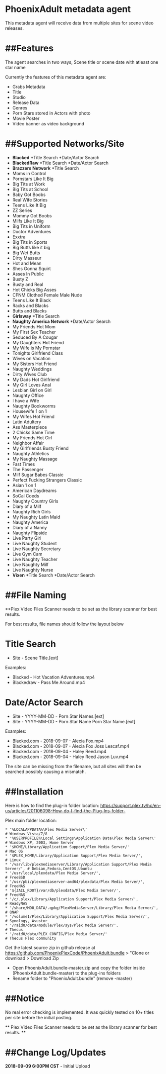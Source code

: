 # PhoenixAdult metadata agent

This metadata agent will receive data from multiple sites for scene video releases.

##Features
============
The agent searches in two ways, Scene title or scene date with atleast one star name

Currently the features of this metadata agent are:
- Grabs Metadata
- Title
- Studio
- Release Data
- Genres
- Porn Stars stored in Actors with photo
- Movie Poster
- Video banner as video background

##Supported Networks/Site
============
- **Blacked** *Title Search *Date/Actor Search
- **BlackedRaw** *Title Search *Date/Actor Search
- **Brazzers Network** *Title Search
-	Moms in Control
-	Pornstars Like It Big
-	Big Tits at Work
-	Big Tits at School
-	Baby Got Boobs
-	Real Wife Stories
-	Teens Like It Big
-	ZZ Series
-	Mommy Got Boobs
-	Milfs Like It Big
-	Big Tits in Uniform
-	Doctor Adventures
-	Exxtra
-	Big Tits in Sports
-	Big Butts like it big
-	Big Wet Butts
-	Dirty Masseur
-	Hot and Mean
-	Shes Gonna Squirt
-	Asses In Public
-	Busty Z
-	Busty and Real
-	Hot Chicks Big Asses
-	CFNM Clothed Female Male Nude
-	Teens Like It Black
-	Racks and Blacks
-	Butts and Blacks
- **Girlsway** *Title Search
- **Naughty America Network** *Date/Actor Search
-	My Friends Hot Mom
-	My First Sex Teacher
-	Seduced By A Cougar
-	My Daughters Hot Friend
-	My Wife is My Pornstar
-	Tonights Girlfriend Class
-	Wives on Vacation
-	My Sisters Hot Friend
-	Naughty Weddings
-	Dirty Wives Club
-	My Dads Hot Girlfriend
-	My Girl Loves Anal
-	Lesbian Girl on Girl
-	Naughty Office
-	I have a Wife
-	Naughty Bookworms
-	Housewife 1 on 1
-	My Wifes Hot Friend
-	Latin Adultery
-	Ass Masterpiece
-	2 Chicks Same Time
-	My Friends Hot Girl
-	Neighbor Affair
-	My Girlfriends Busty Friend
-	Naughty Athletics
-	My Naughty Massage
-	Fast Times
-	The Passenger
-	Milf Sugar Babes Classic
-	Perfect Fucking Strangers Classic
-	Asian 1 on 1
-	American Daydreams
-	SoCal Coeds
-	Naughty Country Girls
-	Diary of a Milf
-	Naughty Rich Girls
-	My Naughty Latin Maid
-	Naughty America
-	Diary of a Nanny
-	Naughty Flipside
-	Live Party Girl
-	Live Naughty Student
-	Live Naughty Secretary
-	Live Gym Cam
-	Live Naughty Teacher
-	Live Naughty Milf
-	Live Naughty Nurse
- **Vixen** *Title Search *Date/Actor Search



##File Naming
============
**Plex Video Files Scanner needs to be set as the library scanner for best results.

For best results, file names should follow the layout below

Title Search
============
- Site - Scene Title.[ext]

Examples:
- Blacked - Hot Vacation Adventures.mp4
- Blackedraw - Pass Me Around.mp4

Date/Actor Search
============
- Site - YYYY-MM-DD - Porn Star Names.[ext]
- Site - YYYY-MM-DD - Porn Star Name Porn Star Name.[ext]

Examples:
- Blacked.com - 2018-09-07 - Alecia Fox.mp4
- Blacked.com - 2018-09-07 - Alecia Fox Joss Lescaf.mp4
- Blacked.com - 2018-09-04 - Haley Reed.mp4
- Blacked.com - 2018-09-04 - Haley Reed Jason Luv.mp4

The site can be missing from the filename, but all sites will then be searched possibly causing a mismatch.

##Installation
============
Here is how to find the plug-in folder location:
https://support.plex.tv/hc/en-us/articles/201106098-How-do-I-find-the-Plug-Ins-folder-

Plex main folder location:

    * '%LOCALAPPDATA%\Plex Media Server\'                                        # Windows Vista/7/8
    * '%USERPROFILE%\Local Settings\Application Data\Plex Media Server\'         # Windows XP, 2003, Home Server
    * '$HOME/Library/Application Support/Plex Media Server/'                     # Mac OS
    * '$PLEX_HOME/Library/Application Support/Plex Media Server/',               # Linux
    * '/var/lib/plexmediaserver/Library/Application Support/Plex Media Server/', # Debian,Fedora,CentOS,Ubuntu
    * '/usr/local/plexdata/Plex Media Server/',                                  # FreeBSD
    * '/usr/pbi/plexmediaserver-amd64/plexdata/Plex Media Server/',              # FreeNAS
    * '${JAIL_ROOT}/var/db/plexdata/Plex Media Server/',                         # FreeNAS
    * '/c/.plex/Library/Application Support/Plex Media Server/',                 # ReadyNAS
    * '/share/MD0_DATA/.qpkg/PlexMediaServer/Library/Plex Media Server/',        # QNAP
    * '/volume1/Plex/Library/Application Support/Plex Media Server/',            # Synology, Asustor
    * '/raid0/data/module/Plex/sys/Plex Media Server/',                          # Thecus
    * '/raid0/data/PLEX_CONFIG/Plex Media Server/'                               # Thecus Plex community    

Get the latest source zip in github release at https://github.com/PhoenixPlexCode/PhoenixAdult.bundle > "Clone or download > Download Zip
- Open PhoenixAdult.bundle-master.zip and copy the folder inside (PhoenixAdult.bundle-master) to the plug-ins folders
- Rename folder to "PhoenixAdult.bundle" (remove -master)

##Notice
============
No real error checking is implemented. It was quickly tested on 10+ titles per site before the initial posting.

** Plex Video Files Scanner needs to be set as the library scanner for best results. **

##Change Log/Updates
============

**2018-09-09 6:00PM CST** - Initial Upload